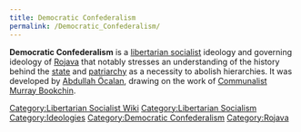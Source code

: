 ```yaml
---
title: Democratic Confederalism
permalink: /Democratic_Confederalism/
---
```


**Democratic Confederalism** is a [libertarian
socialist](Libertarian_Socialism "wikilink") ideology and governing
ideology of [Rojava](Rojava "wikilink") that notably stresses an
understanding of the history behind the
[state](State_(Polity) "wikilink") and
[patriarchy](patriarchy "wikilink") as a necessity to abolish
hierarchies. It was developed by [Abdullah
Öcalan](Abdullah_Öcalan "wikilink"), drawing on the work of
[Communalist](Communalism "wikilink") [Murray
Bookchin](Murray_Bookchin "wikilink").

[Category:Libertarian Socialist
Wiki](Category:Libertarian_Socialist_Wiki "wikilink")
[Category:Libertarian
Socialism](Category:Libertarian_Socialism "wikilink")
[Category:Ideologies](Category:Ideologies "wikilink")
[Category:Democratic
Confederalism](Category:Democratic_Confederalism "wikilink")
[Category:Rojava](Category:Rojava "wikilink")
